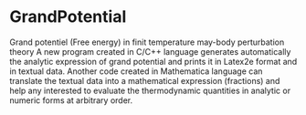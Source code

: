 # GrandPotential
Grand potentiel (Free energy) in finit temperature may-body perturbation theory
A new program created in C/C++ language generates automatically the analytic expression of grand potential and prints it in Latex2e format and in textual data. 
Another code created in Mathematica language can translate the textual data into a mathematical expression (fractions) and help any interested to evaluate the thermodynamic quantities in analytic or numeric forms at arbitrary order.
